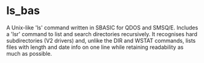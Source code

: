 # ls_bas

A Unix-like 'ls' command written in SBASIC for QDOS and SMSQ/E. Includes a 'lsr' command to list and search directories recursively.
It recognises hard subdirectories (V2 drivers) and, unlike the DIR and WSTAT commands, lists files with length and date info on one line while retaining readability as much as possible.
